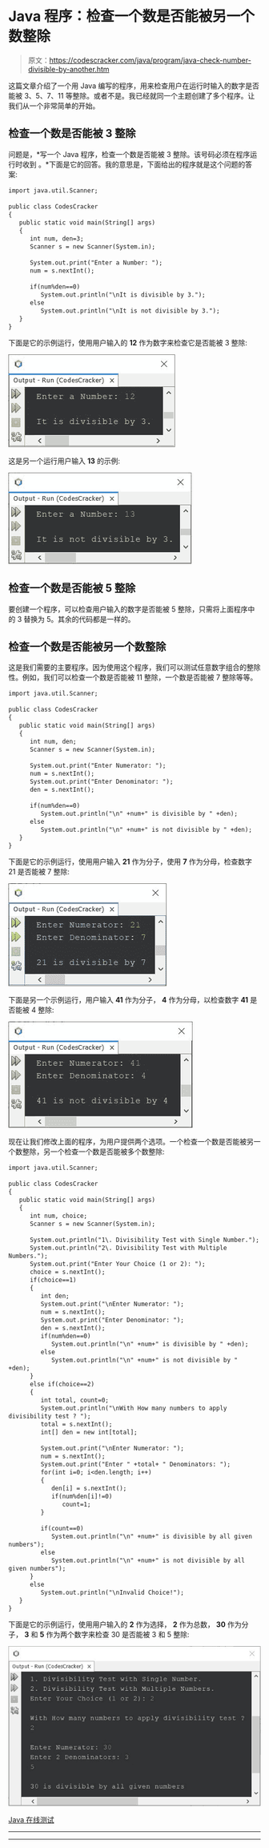 # Java 程序：检查一个数是否能被另一个数整除

> 原文：<https://codescracker.com/java/program/java-check-number-divisible-by-another.htm>

这篇文章介绍了一个用 Java 编写的程序，用来检查用户在运行时输入的数字是否能被 3、5、7、11 等整除。或者不是。我已经就同一个主题创建了多个程序。让我们从一个非常简单的开始。

## 检查一个数是否能被 3 整除

问题是，*写一个 Java 程序，检查一个数是否能被 3 整除。该号码必须在程序运行时收到 。*下面是它的回答。我的意思是，下面给出的程序就是这个问题的答案:

```
import java.util.Scanner;

public class CodesCracker
{
   public static void main(String[] args)
   {
      int num, den=3;
      Scanner s = new Scanner(System.in);

      System.out.print("Enter a Number: ");
      num = s.nextInt();

      if(num%den==0)
         System.out.println("\nIt is divisible by 3.");
      else
         System.out.println("\nIt is not divisible by 3.");
   }
}
```

下面是它的示例运行，使用用户输入的 **12** 作为数字来检查它是否能被 3 整除:

![java check number is divisible by 3](img/d14646b69083c933e10f388eb517ad5a.png)

这是另一个运行用户输入 **13** 的示例:

![check number is divisible by 3 java](img/817fb71c2b616c3ff0c378b5e6f5683d.png)

## 检查一个数是否能被 5 整除

要创建一个程序，可以检查用户输入的数字是否能被 5 整除，只需将上面程序中的 3 替换为 5。其余的代码都是一样的。

## 检查一个数是否能被另一个数整除

这是我们需要的主要程序。因为使用这个程序，我们可以测试任意数字组合的整除性。例如，我们可以检查一个数是否能被 11 整除，一个数是否能被 7 整除等等。

```
import java.util.Scanner;

public class CodesCracker
{
   public static void main(String[] args)
   {
      int num, den;
      Scanner s = new Scanner(System.in);

      System.out.print("Enter Numerator: ");
      num = s.nextInt();
      System.out.print("Enter Denominator: ");
      den = s.nextInt();

      if(num%den==0)
         System.out.println("\n" +num+" is divisible by " +den);
      else
         System.out.println("\n" +num+" is not divisible by " +den);
   }
}
```

下面是它的示例运行，使用用户输入 **21** 作为分子，使用 **7** 作为分母，检查数字 21 是否能被 7 整除:

![java check if number is divisible by another](img/d8dcf9d5d38da7d177773321b81cc16b.png)

下面是另一个示例运行，用户输入 **41** 作为分子， **4** 作为分母，以检查数字 **41** 是否能被 4 整除:

![java check number is divisible by 4](img/df5cf1d803624c00dbbb1c52d534f2e4.png)

现在让我们修改上面的程序，为用户提供两个选项。一个检查一个数是否能被另一个数整除，另一个检查一个数是否能被多个数整除:

```
import java.util.Scanner;

public class CodesCracker
{
   public static void main(String[] args)
   {
      int num, choice;
      Scanner s = new Scanner(System.in);

      System.out.println("1\. Divisibility Test with Single Number.");
      System.out.println("2\. Divisibility Test with Multiple Numbers.");
      System.out.print("Enter Your Choice (1 or 2): ");
      choice = s.nextInt();
      if(choice==1)
      {
         int den;
         System.out.print("\nEnter Numerator: ");
         num = s.nextInt();
         System.out.print("Enter Denominator: ");
         den = s.nextInt();
         if(num%den==0)
            System.out.println("\n" +num+" is divisible by " +den);
         else
            System.out.println("\n" +num+" is not divisible by " +den);
      }
      else if(choice==2)
      {
         int total, count=0;
         System.out.println("\nWith How many numbers to apply divisibility test ? ");
         total = s.nextInt();
         int[] den = new int[total];

         System.out.print("\nEnter Numerator: ");
         num = s.nextInt();
         System.out.print("Enter " +total+ " Denominators: ");
         for(int i=0; i<den.length; i++)
         {
            den[i] = s.nextInt();
            if(num%den[i]!=0)
               count=1;
         }

         if(count==0)
            System.out.println("\n" +num+" is divisible by all given numbers");
         else
            System.out.println("\n" +num+" is not divisible by all given numbers");
      }
      else
         System.out.println("\nInvalid Choice!");
   }
}
```

下面是它的示例运行，使用用户输入的 **2** 作为选择， **2** 作为总数， **30** 作为分子， **3** 和 **5** 作为两个数字来检查 30 是否能被 3 和 5 整除:

![java divisibility test with 3 5](img/8551ebefc3edae86eca9c172fcb5526e.png)

[Java 在线测试](/exam/showtest.php?subid=1)

* * *

* * *